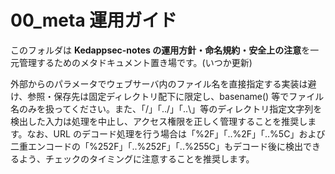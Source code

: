 # 00_meta 運用ガイド

このフォルダは **Kedappsec-notes の運用方針・命名規約・安全上の注意**を一元管理するためのメタドキュメント置き場です。(いつか更新)

外部からのパラメータでウェブサーバ内のファイル名を直接指定する実装は避け、参照・保存先は固定ディレクトリ配下に限定し、basename() 等でファイル名のみを扱ってください。また、「/」「../」「..\」等のディレクトリ指定文字列を検出した入力は処理を中止し、アクセス権限を正しく管理することを推奨します。なお、URL のデコード処理を行う場合は「%2F」「..%2F」「..%5C」および二重エンコードの「%252F」「..%252F」「..%255C」もデコード後に検出できるよう、チェックのタイミングに注意することを推奨します。
